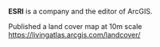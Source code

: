 **ESRI** is a company and the editor of ArcGIS.

Published a land cover map at 10m scale https://livingatlas.arcgis.com/landcover/ 